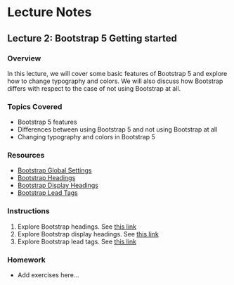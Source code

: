 # Lecture Notes

## Lecture 2: Bootstrap 5 Getting started

### Overview
In this lecture, we will cover some basic features of Bootstrap 5 and explore how to change typography and colors. We will also discuss how Bootstrap differs with respect to the case of not using Bootstrap at all.

### Topics Covered
- Bootstrap 5 features
- Differences between using Bootstrap 5 and not using Bootstrap at all
- Changing typography and colors in Bootstrap 5

### Resources
- [Bootstrap Global Settings](https://getbootstrap.com/docs/5.0/content/typography/#global-settings)
- [Bootstrap Headings](https://getbootstrap.com/docs/5.0/content/typography/#headings)
- [Bootstrap Display Headings](https://getbootstrap.com/docs/5.0/content/typography/#display-headings)
- [Bootstrap Lead Tags](https://getbootstrap.com/docs/5.0/content/typography/#lead)

### Instructions

1. Explore Bootstrap headings. See [this link](https://getbootstrap.com/docs/5.0/content/typography/#headings)
1. Explore Bootstrap display headings. See [this link](https://getbootstrap.com/docs/5.0/content/typography/#display-headings)
1. Explore Bootstrap lead tags. See [this link](https://getbootstrap.com/docs/5.0/content/typography/#lead)

### Homework
- Add exercises here...
